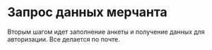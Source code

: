 # Запрос данных мерчанта

Вторым шагом идет заполнение анкеты и получение данных для авторизации. Все делается по почте.
